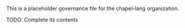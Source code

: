 This is a placeholder governance file for the chapel-lang organization.

TODO: Complete its contents